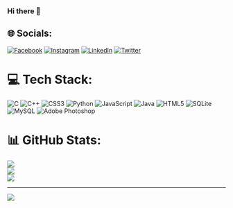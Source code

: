 ### Hi there 👋

<!--
**issam-assiyadi/issam-assiyadi** is a ✨ _special_ ✨ repository because its `README.md` (this file) appears on your GitHub profile.

Here are some ideas to get you started:

- 🔭 I’m currently working on ...
- 🌱 I’m currently learning ...
- 👯 I’m looking to collaborate on ...
- 🤔 I’m looking for help with ...
- 💬 Ask me about ...
- 📫 How to reach me: ...
- 😄 Pronouns: ...
- ⚡ Fun fact: ...
-->



## 🌐 Socials:
[![Facebook](https://img.shields.io/badge/Facebook-%231877F2.svg?logo=Facebook&logoColor=white)](https://facebook.com/issam.assiyadi.12) [![Instagram](https://img.shields.io/badge/Instagram-%23E4405F.svg?logo=Instagram&logoColor=white)](https://instagram.com/issam.assiyadi) [![LinkedIn](https://img.shields.io/badge/LinkedIn-%230077B5.svg?logo=linkedin&logoColor=white)](https://linkedin.com/in/issam-assiyadi-532592249) [![Twitter](https://img.shields.io/badge/Twitter-%231DA1F2.svg?logo=Twitter&logoColor=white)](https://twitter.com/IAssiyadi) 

# 💻 Tech Stack:
![C](https://img.shields.io/badge/c-%2300599C.svg?style=for-the-badge&logo=c&logoColor=white) ![C++](https://img.shields.io/badge/c++-%2300599C.svg?style=for-the-badge&logo=c%2B%2B&logoColor=white) ![CSS3](https://img.shields.io/badge/css3-%231572B6.svg?style=for-the-badge&logo=css3&logoColor=white) ![Python](https://img.shields.io/badge/python-3670A0?style=for-the-badge&logo=python&logoColor=ffdd54) ![JavaScript](https://img.shields.io/badge/javascript-%23323330.svg?style=for-the-badge&logo=javascript&logoColor=%23F7DF1E) ![Java](https://img.shields.io/badge/java-%23ED8B00.svg?style=for-the-badge&logo=java&logoColor=white) ![HTML5](https://img.shields.io/badge/html5-%23E34F26.svg?style=for-the-badge&logo=html5&logoColor=white) ![SQLite](https://img.shields.io/badge/sqlite-%2307405e.svg?style=for-the-badge&logo=sqlite&logoColor=white) ![MySQL](https://img.shields.io/badge/mysql-%2300f.svg?style=for-the-badge&logo=mysql&logoColor=white) ![Adobe Photoshop](https://img.shields.io/badge/adobephotoshop-%2331A8FF.svg?style=for-the-badge&logo=adobephotoshop&logoColor=white)
# 📊 GitHub Stats:
![](https://github-readme-stats.vercel.app/api?username=issam-assiyadi&theme=merko&hide_border=false&include_all_commits=true&count_private=false)<br/>
![](https://github-readme-streak-stats.herokuapp.com/?user=issam-assiyadi&theme=merko&hide_border=false)<br/>
![](https://github-readme-stats.vercel.app/api/top-langs/?username=issam-assiyadi&theme=merko&hide_border=false&include_all_commits=true&count_private=false&layout=compact)

---
[![](https://visitcount.itsvg.in/api?id=issam-assiyadi&icon=0&color=3)](https://visitcount.itsvg.in)

<!-- Proudly created with GPRM ( https://gprm.itsvg.in ) -->
